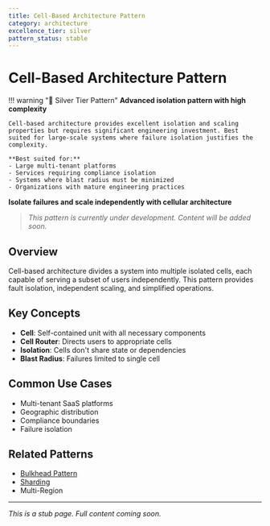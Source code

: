 ```yaml
---
title: Cell-Based Architecture Pattern
category: architecture
excellence_tier: silver
pattern_status: stable
---
```



# Cell-Based Architecture Pattern

!!! warning "🥈 Silver Tier Pattern"
    **Advanced isolation pattern with high complexity**
    
    Cell-based architecture provides excellent isolation and scaling properties but requires significant engineering investment. Best suited for large-scale systems where failure isolation justifies the complexity.
    
    **Best suited for:**
    - Large multi-tenant platforms
    - Services requiring compliance isolation
    - Systems where blast radius must be minimized
    - Organizations with mature engineering practices

**Isolate failures and scale independently with cellular architecture**

> *This pattern is currently under development. Content will be added soon.*

## Overview

Cell-based architecture divides a system into multiple isolated cells, each capable of serving a subset of users independently. This pattern provides fault isolation, independent scaling, and simplified operations.

## Key Concepts

- **Cell**: Self-contained unit with all necessary components
- **Cell Router**: Directs users to appropriate cells
- **Isolation**: Cells don't share state or dependencies
- **Blast Radius**: Failures limited to single cell

## Common Use Cases

- Multi-tenant SaaS platforms
- Geographic distribution
- Compliance boundaries
- Failure isolation

## Related Patterns

- [Bulkhead Pattern](bulkhead.md)
- [Sharding](sharding.md)
- Multi-Region

---

*This is a stub page. Full content coming soon.*